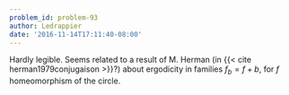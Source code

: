 ```yaml
---
problem_id: problem-93
author: Ledrappier
date: '2016-11-14T17:11:40-08:00'
---
```

Hardly legible. Seems related to a result of M. Herman (in {{< cite
herman1979conjugaison >}}?) about ergodicity in families $f_b = f +b$, for $f$
homeomorphism of the circle.

